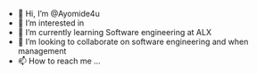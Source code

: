 - 👋 Hi, I’m @Ayomide4u
- 👀 I’m interested in 
- 🌱 I’m currently learning Software engineering at ALX
- 💞️ I’m looking to collaborate on software engineering and when management
- 📫 How to reach me ...

<!---
Ayomide4u/Ayomide4u is a ✨ special ✨ repository because its `README.md` (this file) appears on your GitHub profile.
You can click the Preview link to take a look at your changes.
--->
